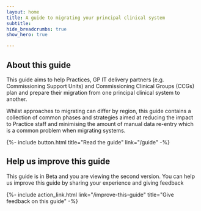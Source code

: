 ```yaml
---
layout: home
title: A guide to migrating your principal clinical system
subtitle: 
hide_breadcrumbs: true
show_hero: true

---
```


## About this guide

This guide aims to help Practices, GP IT delivery partners (e.g. Commissioning Support Units) and Commissioning Clinical Groups (CCGs) plan and prepare their migration from one principal clinical system to another. 

Whilst approaches to migrating can differ by region, this guide contains a collection of common phases and strategies 
aimed at reducing the impact to Practice staff and minimising the amount of manual data re-entry which is a common problem when migrating systems.

{%- include button.html title="Read the guide" link="/guide" -%}


## Help us improve this guide

This guide is in Beta and you are viewing the second version. You can help us improve this guide by sharing your experience and giving feedback

{%- include action_link.html link="/improve-this-guide" title="Give feedback on this guide" -%}

